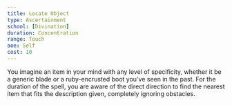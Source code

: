 ```yaml
---
title: Locate Object
type: Ascertainment
school: [Divination]
duration: Concentration
range: Touch
aoe: Self
cost: 10
---
```

You imagine an item in your mind with any level of specificity, whether it be a generic blade or a ruby-encrusted boot you've seen in the past. For the duration of the spell, you are aware of the direct direction to find the nearest item that fits the description given, completely ignoring obstacles.
